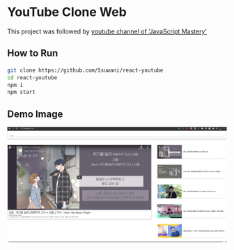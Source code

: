 # YouTube Clone Web

This project was followed by [youtube channel of 'JavaScript Mastery'](https://www.youtube.com/watch?v=VPVzx1ZOVuw)


## How to Run
```bash
git clone https://github.com/Ssuwani/react-youtube
cd react-youtube
npm i
npm start
```

## Demo Image
![img](./image/demo.png)